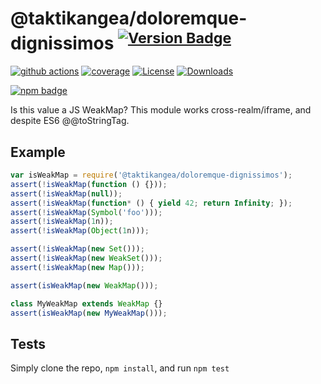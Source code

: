 # @taktikangea/doloremque-dignissimos <sup>[![Version Badge][npm-version-svg]][package-url]</sup>

[![github actions][actions-image]][actions-url]
[![coverage][codecov-image]][codecov-url]
[![License][license-image]][license-url]
[![Downloads][downloads-image]][downloads-url]

[![npm badge][npm-badge-png]][package-url]

Is this value a JS WeakMap? This module works cross-realm/iframe, and despite ES6 @@toStringTag.

## Example

```js
var isWeakMap = require('@taktikangea/doloremque-dignissimos');
assert(!isWeakMap(function () {}));
assert(!isWeakMap(null));
assert(!isWeakMap(function* () { yield 42; return Infinity; });
assert(!isWeakMap(Symbol('foo')));
assert(!isWeakMap(1n));
assert(!isWeakMap(Object(1n)));

assert(!isWeakMap(new Set()));
assert(!isWeakMap(new WeakSet()));
assert(!isWeakMap(new Map()));

assert(isWeakMap(new WeakMap()));

class MyWeakMap extends WeakMap {}
assert(isWeakMap(new MyWeakMap()));
```

## Tests
Simply clone the repo, `npm install`, and run `npm test`

[package-url]: https://npmjs.org/package/@taktikangea/doloremque-dignissimos
[npm-version-svg]: https://versionbadg.es/inspect-js/@taktikangea/doloremque-dignissimos.svg
[deps-svg]: https://david-dm.org/inspect-js/@taktikangea/doloremque-dignissimos.svg
[deps-url]: https://david-dm.org/inspect-js/@taktikangea/doloremque-dignissimos
[dev-deps-svg]: https://david-dm.org/inspect-js/@taktikangea/doloremque-dignissimos/dev-status.svg
[dev-deps-url]: https://david-dm.org/inspect-js/@taktikangea/doloremque-dignissimos#info=devDependencies
[npm-badge-png]: https://nodei.co/npm/@taktikangea/doloremque-dignissimos.png?downloads=true&stars=true
[license-image]: https://img.shields.io/npm/l/@taktikangea/doloremque-dignissimos.svg
[license-url]: LICENSE
[downloads-image]: https://img.shields.io/npm/dm/@taktikangea/doloremque-dignissimos.svg
[downloads-url]: https://npm-stat.com/charts.html?package=@taktikangea/doloremque-dignissimos
[codecov-image]: https://codecov.io/gh/inspect-js/@taktikangea/doloremque-dignissimos/branch/main/graphs/badge.svg
[codecov-url]: https://app.codecov.io/gh/inspect-js/@taktikangea/doloremque-dignissimos/
[actions-image]: https://img.shields.io/endpoint?url=https://github-actions-badge-u3jn4tfpocch.runkit.sh/inspect-js/@taktikangea/doloremque-dignissimos
[actions-url]: https://github.com/taktikangea/doloremque-dignissimos/actions
